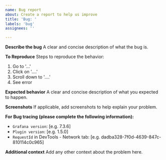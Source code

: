 ```yaml
---
name: Bug report
about: Create a report to help us improve
title: 'Bug: '
labels: 'bug'
assignees: ''

---
```


**Describe the bug**
A clear and concise description of what the bug is.

**To Reproduce**
Steps to reproduce the behavior:
1. Go to '...'
2. Click on '....'
3. Scroll down to '....'
4. See error

**Expected behavior**
A clear and concise description of what you expected to happen.

**Screenshots**
If applicable, add screenshots to help explain your problem.

**For Bug tracing (please complete the following information):**
 - `Grafana version`: [e.g. 7.3.6]
 - `Plugin version`: [e.g. 1.5.0]
 - `RequestId` in DevTools - Network tab: [e.g. dadba328-7f0d-4639-847c-810114c0c965]

**Additional context**
Add any other context about the problem here.
